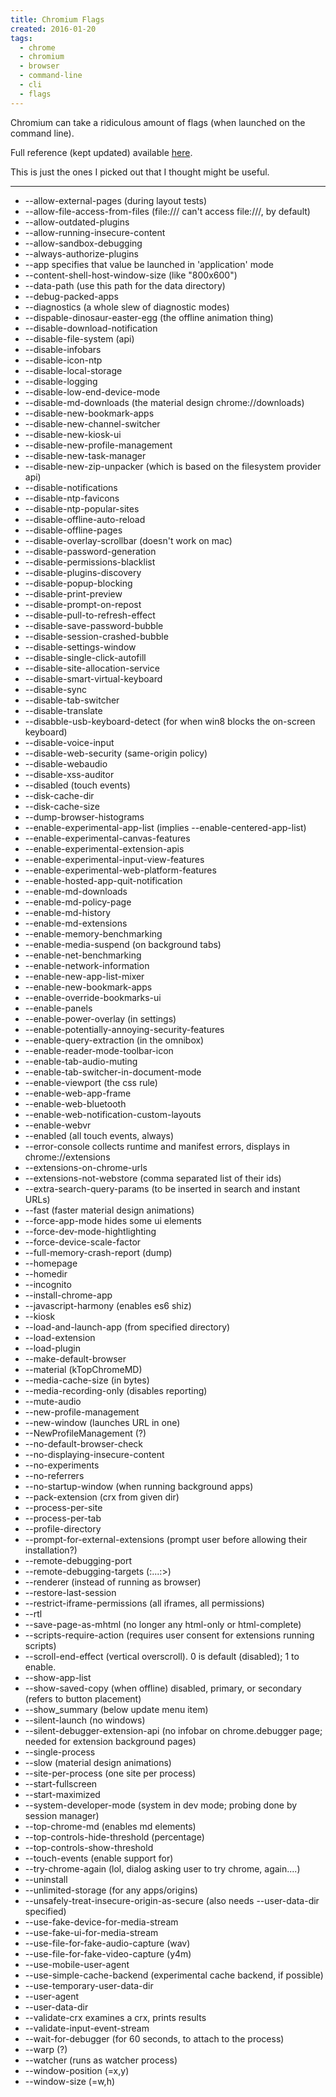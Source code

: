 ```yaml
---
title: Chromium Flags
created: 2016-01-20
tags:
  - chrome
  - chromium
  - browser
  - command-line
  - cli
  - flags
---
```


Chromium can take a ridiculous amount of flags (when launched on the command line).

Full reference (kept updated) available [here](http://peter.sh/experiments/chromium-command-line-switches/).

This is just the ones I picked out that I thought might be useful.

--------

* --allow-external-pages (during layout tests)
* --allow-file-access-from-files (file:/// can't access file:///, by default)
* --allow-outdated-plugins
* --allow-running-insecure-content
* --allow-sandbox-debugging
* --always-authorize-plugins
* --app specifies that value be launched in 'application' mode
* --content-shell-host-window-size (like "800x600")
* --data-path (use this path for the data directory)
* --debug-packed-apps
* --diagnostics (a whole slew of diagnostic modes)
* --dispable-dinosaur-easter-egg (the offline animation thing)
* --disable-download-notification
* --disable-file-system (api)
* --disable-infobars
* --disable-icon-ntp
* --disable-local-storage
* --disable-logging
* --disable-low-end-device-mode
* --disable-md-downloads (the material design chrome://downloads)
* --disable-new-bookmark-apps
* --disable-new-channel-switcher
* --disable-new-kiosk-ui
* --disable-new-profile-management
* --disable-new-task-manager
* --disable-new-zip-unpacker (which is based on the filesystem provider api)
* --disable-notifications
* --disable-ntp-favicons
* --disable-ntp-popular-sites
* --disable-offline-auto-reload
* --disable-offline-pages
* --disable-overlay-scrollbar (doesn't work on mac)
* --disable-password-generation
* --disable-permissions-blacklist
* --disable-plugins-discovery
* --disable-popup-blocking
* --disable-print-preview
* --disable-prompt-on-repost
* --disable-pull-to-refresh-effect
* --disable-save-password-bubble
* --disable-session-crashed-bubble
* --disable-settings-window
* --disable-single-click-autofill
* --disable-site-allocation-service
* --disable-smart-virtual-keyboard
* --disable-sync
* --disable-tab-switcher
* --disable-translate
* --disabble-usb-keyboard-detect (for when win8 blocks the on-screen keyboard)
* --disable-voice-input
* --disable-web-security (same-origin policy)
* --disable-webaudio
* --disable-xss-auditor
* --disabled (touch events)
* --disk-cache-dir
* --disk-cache-size
* --dump-browser-histograms
* --enable-experimental-app-list (implies --enable-centered-app-list)
* --enable-experimental-canvas-features
* --enable-experimental-extension-apis
* --enable-experimental-input-view-features
* --enable-experimental-web-platform-features
* --enable-hosted-app-quit-notification
* --enable-md-downloads
* --enable-md-policy-page
* --enable-md-history
* --enable-md-extensions
* --enable-memory-benchmarking
* --enable-media-suspend (on background tabs)
* --enable-net-benchmarking
* --enable-network-information
* --enable-new-app-list-mixer
* --enable-new-bookmark-apps
* --enable-override-bookmarks-ui
* --enable-panels
* --enable-power-overlay (in settings)
* --enable-potentially-annoying-security-features
* --enable-query-extraction (in the omnibox)
* --enable-reader-mode-toolbar-icon
* --enable-tab-audio-muting
* --enable-tab-switcher-in-document-mode
* --enable-viewport (the css rule)
* --enable-web-app-frame
* --enable-web-bluetooth
* --enable-web-notification-custom-layouts
* --enable-webvr
* --enabled (all touch events, always)
* --error-console collects runtime and manifest errors, displays in chrome://extensions
* --extensions-on-chrome-urls
* --extensions-not-webstore (comma separated list of their ids)
* --extra-search-query-params (to be inserted in search and instant URLs)
* --fast (faster material design animations)
* --force-app-mode hides some ui elements
* --force-dev-mode-hightlighting
* --force-device-scale-factor
* --full-memory-crash-report (dump)
* --homepage
* --homedir
* --incognito
* --install-chrome-app
* --javascript-harmony (enables es6 shiz)
* --kiosk
* --load-and-launch-app (from specified directory)
* --load-extension
* --load-plugin
* --make-default-browser
* --material (kTopChromeMD)
* --media-cache-size (in bytes)
* --media-recording-only (disables reporting)
* --mute-audio
* --new-profile-management
* --new-window (launches URL in one)
* --NewProfileManagement (?)
* --no-default-browser-check
* --no-displaying-insecure-content
* --no-experiments
* --no-referrers
* --no-startup-window (when running background apps)
* --pack-extension (crx from given dir)
* --process-per-site
* --process-per-tab
* --profile-directory
* --prompt-for-external-extensions (prompt user before allowing their installation?)
* --remote-debugging-port
* --remote-debugging-targets (<host>:<port>...<host>:<port>>)
* --renderer (instead of running as browser)
* --restore-last-session
* --restrict-iframe-permissions (all iframes, all permissions)
* --rtl
* --save-page-as-mhtml (no longer any html-only or html-complete)
* --scripts-require-action (requires user consent for extensions running scripts)
* --scroll-end-effect (vertical overscroll). 0 is default (disabled); 1 to enable.
* --show-app-list
* --show-saved-copy (when offline) disabled, primary, or secondary (refers to button placement)
* --show_summary (below update menu item)
* --silent-launch (no windows)
* --silent-debugger-extension-api (no infobar on chrome.debugger page; needed for extension background pages)
* --single-process
* --slow (material design animations)
* --site-per-process (one site per process)
* --start-fullscreen
* --start-maximized
* --system-developer-mode (system in dev mode; probing done by session manager)
* --top-chrome-md (enables md elements)
* --top-controls-hide-threshold (percentage)
* --top-controls-show-threshold
* --touch-events (enable support for)
* --try-chrome-again (lol, dialog asking user to try chrome, again....)
* --uninstall
* --unlimited-storage (for any apps/origins)
* --unsafely-treat-insecure-origin-as-secure (also needs --user-data-dir specified)
* --use-fake-device-for-media-stream
* --use-fake-ui-for-media-stream
* --use-file-for-fake-audio-capture (wav)
* --use-file-for-fake-video-capture (y4m)
* --use-mobile-user-agent
* --use-simple-cache-backend (experimental cache backend, if possible)
* --use-temporary-user-data-dir
* --user-agent
* --user-data-dir
* --validate-crx examines a crx, prints results
* --validate-input-event-stream
* --wait-for-debugger (for 60 seconds, to attach to the process)
* --warp (?)
* --watcher (runs as watcher process)
* --window-position (=x,y)
* --window-size (=w,h)
